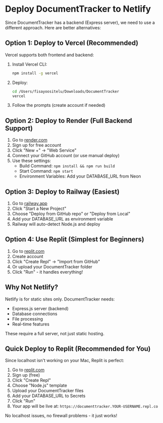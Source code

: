 # Deploy DocumentTracker to Netlify

Since DocumentTracker has a backend (Express server), we need to use a different approach. Here are better alternatives:

## Option 1: Deploy to Vercel (Recommended)
Vercel supports both frontend and backend:

1. Install Vercel CLI:
   ```bash
   npm install -g vercel
   ```

2. Deploy:
   ```bash
   cd /Users/fisayoositelu/Downloads/DocumentTracker
   vercel
   ```

3. Follow the prompts (create account if needed)

## Option 2: Deploy to Render (Full Backend Support)

1. Go to [render.com](https://render.com)
2. Sign up for free account
3. Click "New +" → "Web Service"
4. Connect your GitHub account (or use manual deploy)
5. Use these settings:
   - Build Command: `npm install && npm run build`
   - Start Command: `npm start`
   - Environment Variables: Add your DATABASE_URL from Neon

## Option 3: Deploy to Railway (Easiest)

1. Go to [railway.app](https://railway.app)
2. Click "Start a New Project"
3. Choose "Deploy from GitHub repo" or "Deploy from Local"
4. Add your DATABASE_URL as environment variable
5. Railway will auto-detect Node.js and deploy

## Option 4: Use Replit (Simplest for Beginners)

1. Go to [replit.com](https://replit.com)
2. Create account
3. Click "Create Repl" → "Import from GitHub"
4. Or upload your DocumentTracker folder
5. Click "Run" - it handles everything!

## Why Not Netlify?

Netlify is for static sites only. DocumentTracker needs:
- Express.js server (backend)
- Database connections
- File processing
- Real-time features

These require a full server, not just static hosting.

## Quick Deploy to Replit (Recommended for You)

Since localhost isn't working on your Mac, Replit is perfect:

1. Go to [replit.com](https://replit.com)
2. Sign up (free)
3. Click "Create Repl"
4. Choose "Node.js" template
5. Upload your DocumentTracker files
6. Add your DATABASE_URL to Secrets
7. Click "Run"
8. Your app will be live at: `https://documenttracker.YOUR-USERNAME.repl.co`

No localhost issues, no firewall problems - it just works!